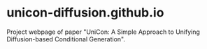 # unicon-diffusion.github.io
Project webpage of paper "UniCon: A Simple Approach to Unifying Diffusion-based Conditional Generation".
